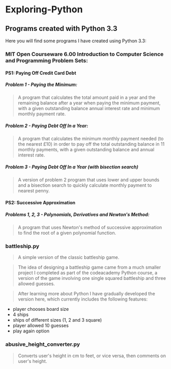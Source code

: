 Exploring-Python
================

## Programs created with Python 3.3

Here you will find some programs I have created using Python 3.3:  
  
  
### MIT Open Courseware 6.00 Introduction to Computer Science and Programming Problem Sets:

#### PS1: Paying Off Credit Card Debt

##### Problem 1 - Paying the Minimum: 

>A program that calculates the total amount paid in a year and the remaining balance 
after a year when paying the minimum payment, with a given outstanding balance annual 
interest rate and minimum monthly payment rate.
 
##### Problem 2 - Paying Debt Off In a Year:

>A program that calculates the minimum monthly payment needed (to the nearest £10) in 
order to pay off the total outstanding balance in 11 monthly payments, with a given 
outstanding balance and annual interest rate.

##### Problem 3 - Paying Debt Off In a Year (with bisection search)
  
>A version of problem 2 program that uses lower and upper bounds and a bisection search 
to quickly calculate monthly payment to nearest penny.

#### PS2: Successive Approximation

##### Problems 1, 2, 3 - Polynomials, Derivatives and Newton's Method:

>A program that uses Newton's method of successive approximation to find the root of a 
given polynomial function.

  
### battleship.py 

>A simple version of the classic battleship game.

>The idea of designing a battleship game came from a much smaller project I completed 
as part of the codeacademy Python course, a version of the game involving one single 
squared battleship and three allowed guesses. 

>After learning more about Python I have gradually developed the version here, which 
currently includes the following features:
* player chooses board size
* 4 ships
* ships of different sizes (1, 2 and 3 square)
* player allowed 10 guesses
* play again option


### abusive_height_converter.py

>Converts user's height in cm to feet, or vice versa, then comments on user's height. 
